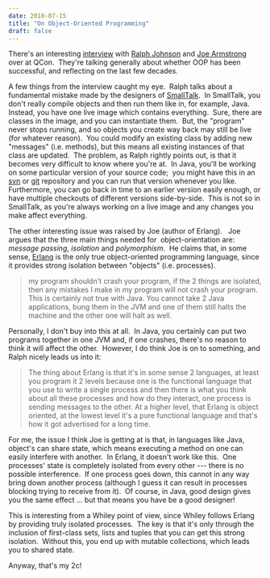 ```yaml
---
date: 2010-07-15
title: "On Object-Oriented Programming"
draft: false
---
```


There's an interesting [interview](http://www.infoq.com/interviews/johnson-armstrong-oop) with [Ralph Johnson](http://wikipedia.org/wiki/Ralph_Johnson) and [Joe Armstrong](http://wikipedia.org/wiki/Joe_Armstrong_(programming)) over at QCon.  They're talking generally about whether OOP has been successful, and reflecting on the last few decades.

A few things from the interview caught my eye.  Ralph talks about a fundamental mistake made by the designers of [SmallTalk](http://wikipedia.org/wiki/SmallTalk).  In SmallTalk, you don't really compile objects and then run them like in, for example, Java.   Instead, you have one live image which contains everything.  Sure, there are classes in the image, and you can instantiate them.  But, the "program" never stops running, and so objects you create way back may still be live (for whatever reason).  You could modify an existing class by adding new "messages" (i.e. methods), but this means all existing instances of that class are updated.  The problem, as Ralph rightly points out, is that it becomes very difficult to know where you're at.  In Java, you'll be working on some particular version of your source code;  you might have this in an [svn](http://wikipedia.org/wiki/Apache_Subversion) or [git](http://wikipedia.org/wiki/git_(software)) repository and you can run that version whenever you like.  Furthermore, you can go back in time to an earlier version easily enough, or have multiple checkouts of different versions side-by-side.  This is not so in SmallTalk, as you're always working on a live image and any changes you make affect everything.

The other interesting issue was raised by Joe (author of Erlang).   Joe argues that the three main things needed for  object-orientation are: *message passing*, *isolation* and *polymorphism*.  He claims that, in some sense, [Erlang](http://wikipedia.org/wiki/Erlang_(programming_language)) is the only true object-oriented programming language, since it provides strong isolation between "objects" (i.e. processes).
> my program shouldn't crash your program, if the 2 things are isolated, then any mistakes I make in my program will not crash your program. This is certainly not true with Java. You cannot take 2 Java applications, bung them in the JVM and one of them still halts the machine and the other one will halt as well.

Personally, I don't buy into this at all.  In Java, you certainly can put two programs together in one JVM and, if one crashes, there's no reason to think it will affect the other.  However, I do think Joe is on to something, and Ralph nicely leads us into it:
> The thing about Erlang is that it's in some sense 2 languages, at least you program it 2 levels because one is the functional language that you use to write a single process and then there is what you think about all these processes and how do they interact, one process is sending messages to the other. At a higher level, that Erlang is object oriented, at the lowest level it's a pure functional language and that's how it got advertised for a long time.

For me, the issue I think Joe is getting at is that, in languages like Java, object's can share state, which means executing a method on one can easily interfere with another.  In Erlang, it doesn't work like this.  One processes' state is completely isolated from every other --- there is no possible interference.  If one process goes down, this cannot in any way bring down another process (although I guess it can result in processes blocking trying to receive from it).  Of course, in Java, good design gives you the same effect ... but that means you have be a good designer!

This is interesting from a Whiley point of view, since Whiley follows Erlang by providing truly isolated processes.  The key is that it's only through the inclusion of first-class sets, lists and tuples that you can get this strong isolation.  Without this, you end up with mutable collections, which leads you to shared state.

Anyway, that's my 2c!
